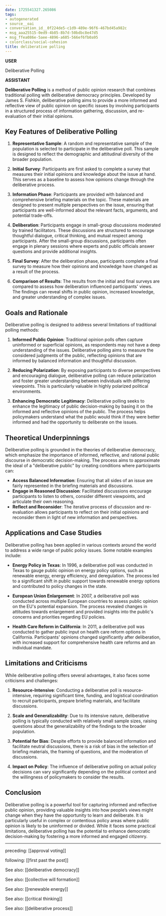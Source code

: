 ```yaml
---
date: 1725541327.265086
tags:
- autogenerated
- source__oai
- conversation_id__0f224de5-c1d9-489e-96f6-467bd45a982c
- msg_aaa25515-0ed9-4b85-8b7d-50bdbc8e47d5
- msg_ffea086e-5aee-4896-a605-566ef6fb0a95
- colorclass/social-cohesion
title: deliberative polling
---
```


**USER**

Deliberative Polling


**ASSISTANT**

**Deliberative Polling** is a method of public opinion research that combines traditional polling with deliberative democracy principles. Developed by James S. Fishkin, deliberative polling aims to provide a more informed and reflective view of public opinion on specific issues by involving participants in a structured process of information gathering, discussion, and re-evaluation of their initial opinions.

## Key Features of Deliberative Polling

1. **Representative Sample**: A random and representative sample of the population is selected to participate in the deliberative poll. This sample is designed to reflect the demographic and attitudinal diversity of the broader population.

2. **Initial Survey**: Participants are first asked to complete a survey that measures their initial opinions and knowledge about the issue at hand. This serves as a baseline to assess how opinions change through the deliberative process.

3. **Information Phase**: Participants are provided with balanced and comprehensive briefing materials on the topic. These materials are designed to present multiple perspectives on the issue, ensuring that participants are well-informed about the relevant facts, arguments, and potential trade-offs.

4. **Deliberation**: Participants engage in small-group discussions moderated by trained facilitators. These discussions are structured to encourage thoughtful dialogue, critical thinking, and mutual respect among participants. After the small-group discussions, participants often engage in plenary sessions where experts and public officials answer questions and provide additional insights.

5. **Final Survey**: After the deliberation phase, participants complete a final survey to measure how their opinions and knowledge have changed as a result of the process.

6. **Comparison of Results**: The results from the initial and final surveys are compared to assess how deliberation influenced participants' views. The findings can reveal shifts in public opinion, increased knowledge, and greater understanding of complex issues.

## Goals and Rationale

Deliberative polling is designed to address several limitations of traditional polling methods:

1. **Informed Public Opinion**: Traditional opinion polls often capture uninformed or superficial opinions, as respondents may not have a deep understanding of the issues. Deliberative polling aims to measure the considered judgments of the public, reflecting opinions that are informed by balanced information and thoughtful discussion.

2. **Reducing Polarization**: By exposing participants to diverse perspectives and encouraging dialogue, deliberative polling can reduce polarization and foster greater understanding between individuals with differing viewpoints. This is particularly valuable in highly polarized political environments.

3. **Enhancing Democratic Legitimacy**: Deliberative polling seeks to enhance the legitimacy of public decision-making by basing it on the informed and reflective opinions of the public. The process helps policymakers understand what the public would think if they were better informed and had the opportunity to deliberate on the issues.

## Theoretical Underpinnings

Deliberative polling is grounded in the theories of deliberative democracy, which emphasize the importance of informed, reflective, and rational public discourse in democratic decision-making. The process aims to approximate the ideal of a "deliberative public" by creating conditions where participants can:

- **Access Balanced Information**: Ensuring that all sides of an issue are fairly represented in the briefing materials and discussions.
- **Engage in Reasoned Discussion**: Facilitated discussions encourage participants to listen to others, consider different viewpoints, and articulate their own reasoning.
- **Reflect and Reconsider**: The iterative process of discussion and re-evaluation allows participants to reflect on their initial opinions and reconsider them in light of new information and perspectives.

## Applications and Case Studies

Deliberative polling has been applied in various contexts around the world to address a wide range of public policy issues. Some notable examples include:

- **Energy Policy in Texas**: In 1996, a deliberative poll was conducted in Texas to gauge public opinion on energy policy options, such as renewable energy, energy efficiency, and deregulation. The process led to a significant shift in public support towards renewable energy options and contributed to policy changes in the state.
  
- **European Union Enlargement**: In 2007, a deliberative poll was conducted across multiple European countries to assess public opinion on the EU's potential expansion. The process revealed changes in attitudes towards enlargement and provided insights into the public's concerns and priorities regarding EU policies.

- **Health Care Reform in California**: In 2011, a deliberative poll was conducted to gather public input on health care reform options in California. Participants' opinions changed significantly after deliberation, with increased support for comprehensive health care reforms and an individual mandate.

## Limitations and Criticisms

While deliberative polling offers several advantages, it also faces some criticisms and challenges:

1. **Resource-Intensive**: Conducting a deliberative poll is resource-intensive, requiring significant time, funding, and logistical coordination to recruit participants, prepare briefing materials, and facilitate discussions.

2. **Scale and Generalizability**: Due to its intensive nature, deliberative polling is typically conducted with relatively small sample sizes, raising questions about the generalizability of the findings to the broader population.

3. **Potential for Bias**: Despite efforts to provide balanced information and facilitate neutral discussions, there is a risk of bias in the selection of briefing materials, the framing of questions, and the moderation of discussions.

4. **Impact on Policy**: The influence of deliberative polling on actual policy decisions can vary significantly depending on the political context and the willingness of policymakers to consider the results.

## Conclusion

Deliberative polling is a powerful tool for capturing informed and reflective public opinion, providing valuable insights into how people’s views might change when they have the opportunity to learn and deliberate. It is particularly useful in complex or contentious policy areas where public opinion is likely to be uninformed or divided. While it faces some practical limitations, deliberative polling has the potential to enhance democratic decision-making by fostering a more informed and engaged citizenry.


---

preceding: [[approval voting]]  


following: [[first past the post]]

See also: [[deliberative democracy]]


See also: [[collective will formation]]


See also: [[renewable energy]]


See also: [[critical thinking]]


See also: [[deliberative process]]